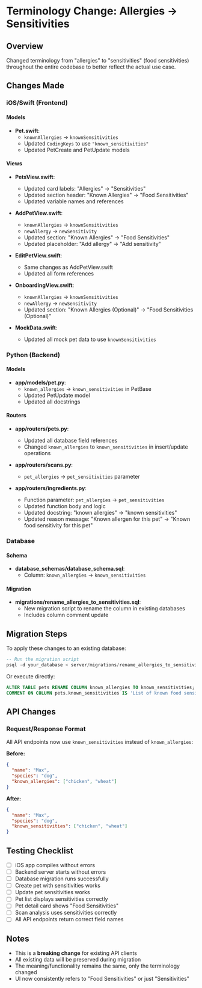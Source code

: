 # Terminology Change: Allergies → Sensitivities

## Overview
Changed terminology from "allergies" to "sensitivities" (food sensitivities) throughout the entire codebase to better reflect the actual use case.

## Changes Made

### iOS/Swift (Frontend)

#### Models
- **Pet.swift**: 
  - `knownAllergies` → `knownSensitivities`
  - Updated `CodingKeys` to use `"known_sensitivities"`
  - Updated PetCreate and PetUpdate models

#### Views
- **PetsView.swift**:
  - Updated card labels: "Allergies" → "Sensitivities"
  - Updated section header: "Known Allergies" → "Food Sensitivities"
  - Updated variable names and references

- **AddPetView.swift**:
  - `knownAllergies` → `knownSensitivities`
  - `newAllergy` → `newSensitivity`
  - Updated section: "Known Allergies" → "Food Sensitivities"
  - Updated placeholder: "Add allergy" → "Add sensitivity"

- **EditPetView.swift**:
  - Same changes as AddPetView.swift
  - Updated all form references

- **OnboardingView.swift**:
  - `knownAllergies` → `knownSensitivities`
  - `newAllergy` → `newSensitivity`
  - Updated section: "Known Allergies (Optional)" → "Food Sensitivities (Optional)"

- **MockData.swift**:
  - Updated all mock pet data to use `knownSensitivities`

### Python (Backend)

#### Models
- **app/models/pet.py**:
  - `known_allergies` → `known_sensitivities` in PetBase
  - Updated PetUpdate model
  - Updated all docstrings

#### Routers
- **app/routers/pets.py**:
  - Updated all database field references
  - Changed `known_allergies` to `known_sensitivities` in insert/update operations

- **app/routers/scans.py**:
  - `pet_allergies` → `pet_sensitivities` parameter

- **app/routers/ingredients.py**:
  - Function parameter: `pet_allergies` → `pet_sensitivities`
  - Updated function body and logic
  - Updated docstring: "known allergies" → "known sensitivities"
  - Updated reason message: "Known allergen for this pet" → "Known food sensitivity for this pet"

### Database

#### Schema
- **database_schemas/database_schema.sql**:
  - Column: `known_allergies` → `known_sensitivities`

#### Migration
- **migrations/rename_allergies_to_sensitivities.sql**:
  - New migration script to rename the column in existing databases
  - Includes column comment update

## Migration Steps

To apply these changes to an existing database:

```sql
-- Run the migration script
psql -d your_database < server/migrations/rename_allergies_to_sensitivities.sql
```

Or execute directly:
```sql
ALTER TABLE pets RENAME COLUMN known_allergies TO known_sensitivities;
COMMENT ON COLUMN pets.known_sensitivities IS 'List of known food sensitivities for the pet';
```

## API Changes

### Request/Response Format
All API endpoints now use `known_sensitivities` instead of `known_allergies`:

**Before:**
```json
{
  "name": "Max",
  "species": "dog",
  "known_allergies": ["chicken", "wheat"]
}
```

**After:**
```json
{
  "name": "Max",
  "species": "dog",
  "known_sensitivities": ["chicken", "wheat"]
}
```

## Testing Checklist

- [ ] iOS app compiles without errors
- [ ] Backend server starts without errors
- [ ] Database migration runs successfully
- [ ] Create pet with sensitivities works
- [ ] Update pet sensitivities works
- [ ] Pet list displays sensitivities correctly
- [ ] Pet detail card shows "Food Sensitivities"
- [ ] Scan analysis uses sensitivities correctly
- [ ] All API endpoints return correct field names

## Notes

- This is a **breaking change** for existing API clients
- All existing data will be preserved during migration
- The meaning/functionality remains the same, only the terminology changed
- UI now consistently refers to "Food Sensitivities" or just "Sensitivities"

